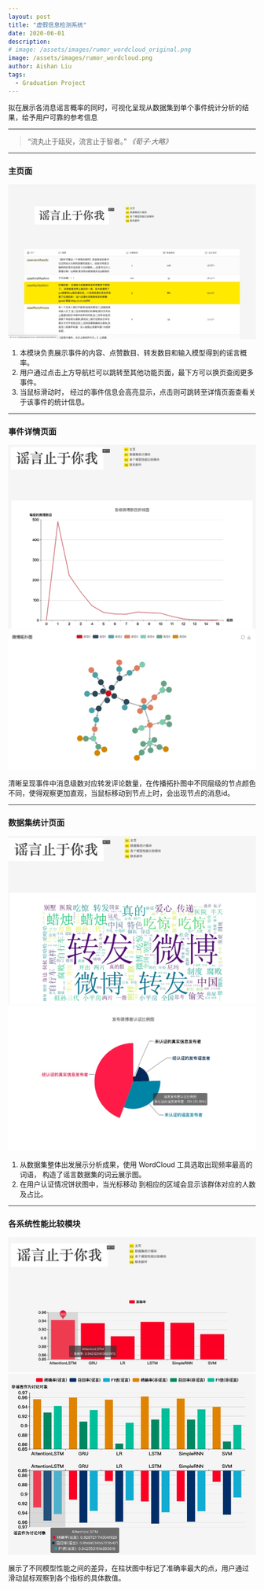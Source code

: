 ```yaml
---
layout: post
title: "虚假信息检测系统"
date: 2020-06-01
description: 
# image: /assets/images/rumor_wordcloud_original.png
image: /assets/images/rumor_wordcloud.png
author: Aishan Liu
tags:
  - Graduation Project
---
```

拟在展示各消息谣言概率的同时，可视化呈现从数据集到单个事件统计分析的结果，给予用户可靠的参考信息

---

> “流丸止于瓯臾，流言止于智者。”
> <cite>《荀子·大略》</cite>

*****

### 主页面
![Homepage](/assets/images/page_home.jpg)

1. 本模块负责展示事件的内容、点赞数目、转发数目和输入模型得到的谣言概率。
2. 用户通过点击上方导航栏可以跳转至其他功能页面，最下方可以换页查阅更多事件。
3. 当鼠标滑动时， 经过的事件信息会高亮显示，点击则可跳转至详情页面查看关于该事件的统计信息。

*****

### 事件详情页面
![Placeholder](/assets/images/page_detail_0.jpg)
![Placeholder](/assets/images/page_detail_1.jpg)

清晰呈现事件中消息级数对应转发评论数量，在传播拓扑图中不同层级的节点颜色不同，使得观察更加直观，当鼠标移动到节点上时，会出现节点的消息id。

*****

### 数据集统计页面
![Placeholder](/assets/images/page_dataset_0.jpg)
![Placeholder](/assets/images/page_dataset_1.jpg)

1. 从数据集整体出发展示分析成果，使用 WordCloud 工具选取出现频率最高的词语， 构造了谣言数据集的词云展示图。
2. 在用户认证情况饼状图中，当光标移动 到相应的区域会显示该群体对应的人数及占比。
<!-- 3. 通过图片展示可以发现未认证的谣言发布者明显多于经过认证的谣言发布者和未经认证的真实消息发布者，占发布消息总人数的 31.19%。 -->

*****

### 各系统性能比较模块
![Placeholder](/assets/images/page_model_0.jpg)
![Placeholder](/assets/images/page_model_1.jpg)

展示了不同模型性能之间的差异，在柱状图中标记了准确率最大的点，用户通过 滑动鼠标观察到各个指标的具体数值。

